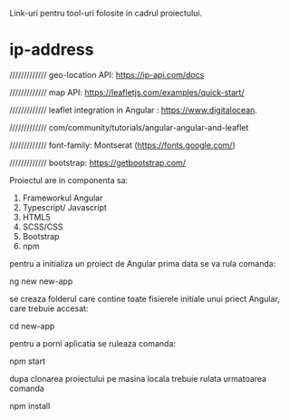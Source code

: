 Link-uri pentru tool-uri folosite in cadrul proiectului.

# ip-address

/////////////
geo-location API: https://ip-api.com/docs

/////////////
map API: https://leafletjs.com/examples/quick-start/

/////////////
leaflet integration in Angular : https://www.digitalocean.

/////////////
com/community/tutorials/angular-angular-and-leaflet

/////////////
font-family: Montserat (https://fonts.google.com/)

/////////////
bootstrap: https://getbootstrap.com/

Proiectul are in componenta sa:

1. Frameworkul Angular
2. Typescript/ Javascript
3. HTML5
4. SCSS/CSS
5. Bootstrap
6. npm

pentru a initializa un proiect de Angular prima data se va rula comanda:

ng new new-app

se creaza folderul care contine toate fisierele initiale unui priect Angular, care trebuie accesat:

cd new-app

pentru a porni aplicatia se ruleaza comanda:

npm start

dupa clonarea proiectului pe masina locala trebuie rulata urmatoarea comanda

npm install

